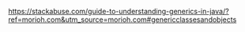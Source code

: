 https://stackabuse.com/guide-to-understanding-generics-in-java/?ref=morioh.com&utm_source=morioh.com#genericclassesandobjects